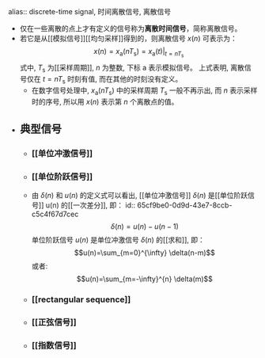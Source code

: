 alias:: discrete-time signal, 时间离散信号, 离散信号

- 仅在一些离散的点上才有定义的信号称为**离散时间信号**，简称离散信号。
- 若它是从[[模拟信号]][[均匀采样]]得到的，则离散信号 $x(n)$ 可表示为：
  $$x(n)=x_{\mathrm{a}}\left(n T_{\mathrm{s}}\right)=\left.x_{\mathrm{a}}(t)\right|_{t=n T_{\mathrm{s}}} \tag{1}$$
  式中,  $T_{\mathrm{s}}$  为[[采样周期]],  $n$  为整数, 下标  $\mathrm{a}$  表示模拟信号。
  上式表明, 离散信号仅在  $t=n T_{\mathrm{s}}$  时刻有值, 而在其他的时刻没有定义。
	- 在数字信号处理中,  $x_{\mathrm{a}}\left(n T_{\mathrm{s}}\right)$  中的采样周期  $T_{\mathrm{s}}$  一般不再示出, 而  $n$  表示采样时的序号, 所以用  $x(n)$  表示第  $n$  个离散点的值。
- ## 典型信号
	- ### [[单位冲激信号]]
	- ### [[单位阶跃信号]]
	- 由  $\delta(n)$  和  $u(n)$  的定义式可以看出, [[单位冲激信号]]  $\delta(n)$  是[[单位阶跃信号]]  u(n)  的[[一次差分]], 即：
	  id:: 65cf9be0-0d9d-43e7-8ccb-c5c4f67d7cec
	  $$\delta(n)=u(n)-u(n-1)$$
	  单位阶跃信号  $u(n)$  是单位冲激信号  $\delta(n)$  的[[求和]], 即：
	  $$u(n)=\sum_{m=0}^{\infty} \delta(n-m)$$
	  或者:
	  $$u(n)=\sum_{m=-\infty}^{n} \delta(m)$$
	- ### [[rectangular sequence]]
	- ### [[正弦信号]]
	- ### [[指数信号]]